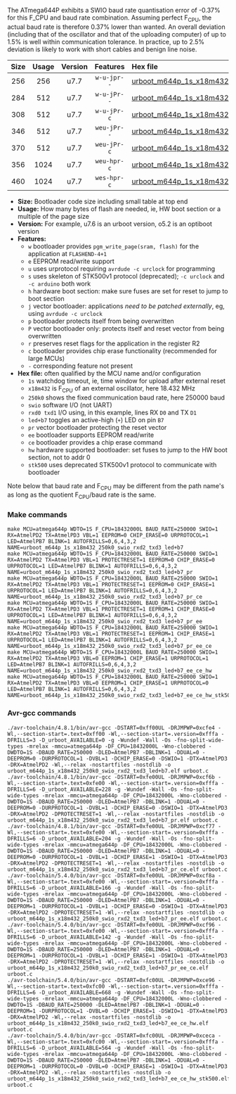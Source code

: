 The ATmega644P exhibits a SWIO baud rate quantisation error of -0.37% for this F_CPU and baud rate combination. Assuming perfect F<sub>CPU</sub>, the actual baud rate is therefore 0.37% lower than wanted. An overall deviation (including that of the oscillator and that of the uploading computer) of up to 1.5% is well within communication tolerance. In practice, up to 2.5% deviation is likely to work with short cables and benign line noise.

|Size|Usage|Version|Features|Hex file|
|:-:|:-:|:-:|:-:|:--|
|256|256|u7.7|`w-u-jpr--`|[urboot_m644p_1s_x18m432_250k0_swio_rxd2_txd3_led+b7.hex](https://raw.githubusercontent.com/stefanrueger/urboot.hex/main/mcus/atmega644p/watchdog_1_s/external_oscillator_x/18m432000_hz/%2B250k0_baud/uart1_rxd2_txd3/led%2Bb7/urboot_m644p_1s_x18m432_250k0_swio_rxd2_txd3_led%2Bb7.hex)|
|284|512|u7.7|`w-u-jPr--`|[urboot_m644p_1s_x18m432_250k0_swio_rxd2_txd3_led+b7_pr.hex](https://raw.githubusercontent.com/stefanrueger/urboot.hex/main/mcus/atmega644p/watchdog_1_s/external_oscillator_x/18m432000_hz/%2B250k0_baud/uart1_rxd2_txd3/led%2Bb7/urboot_m644p_1s_x18m432_250k0_swio_rxd2_txd3_led%2Bb7_pr.hex)|
|308|512|u7.7|`w-u-jPr-c`|[urboot_m644p_1s_x18m432_250k0_swio_rxd2_txd3_led+b7_pr_ce.hex](https://raw.githubusercontent.com/stefanrueger/urboot.hex/main/mcus/atmega644p/watchdog_1_s/external_oscillator_x/18m432000_hz/%2B250k0_baud/uart1_rxd2_txd3/led%2Bb7/urboot_m644p_1s_x18m432_250k0_swio_rxd2_txd3_led%2Bb7_pr_ce.hex)|
|346|512|u7.7|`weu-jPr--`|[urboot_m644p_1s_x18m432_250k0_swio_rxd2_txd3_led+b7_pr_ee.hex](https://raw.githubusercontent.com/stefanrueger/urboot.hex/main/mcus/atmega644p/watchdog_1_s/external_oscillator_x/18m432000_hz/%2B250k0_baud/uart1_rxd2_txd3/led%2Bb7/urboot_m644p_1s_x18m432_250k0_swio_rxd2_txd3_led%2Bb7_pr_ee.hex)|
|370|512|u7.7|`weu-jPr-c`|[urboot_m644p_1s_x18m432_250k0_swio_rxd2_txd3_led+b7_pr_ee_ce.hex](https://raw.githubusercontent.com/stefanrueger/urboot.hex/main/mcus/atmega644p/watchdog_1_s/external_oscillator_x/18m432000_hz/%2B250k0_baud/uart1_rxd2_txd3/led%2Bb7/urboot_m644p_1s_x18m432_250k0_swio_rxd2_txd3_led%2Bb7_pr_ee_ce.hex)|
|356|1024|u7.7|`weu-hpr-c`|[urboot_m644p_1s_x18m432_250k0_swio_rxd2_txd3_led+b7_ee_ce_hw.hex](https://raw.githubusercontent.com/stefanrueger/urboot.hex/main/mcus/atmega644p/watchdog_1_s/external_oscillator_x/18m432000_hz/%2B250k0_baud/uart1_rxd2_txd3/led%2Bb7/urboot_m644p_1s_x18m432_250k0_swio_rxd2_txd3_led%2Bb7_ee_ce_hw.hex)|
|460|1024|u7.7|`wes-hpr-c`|[urboot_m644p_1s_x18m432_250k0_swio_rxd2_txd3_led+b7_ee_ce_hw_stk500.hex](https://raw.githubusercontent.com/stefanrueger/urboot.hex/main/mcus/atmega644p/watchdog_1_s/external_oscillator_x/18m432000_hz/%2B250k0_baud/uart1_rxd2_txd3/led%2Bb7/urboot_m644p_1s_x18m432_250k0_swio_rxd2_txd3_led%2Bb7_ee_ce_hw_stk500.hex)|

- **Size:** Bootloader code size including small table at top end
- **Usage:** How many bytes of flash are needed, ie, HW boot section or a multiple of the page size
- **Version:** For example, u7.6 is an urboot version, o5.2 is an optiboot version
- **Features:**
  + `w` bootloader provides `pgm_write_page(sram, flash)` for the application at `FLASHEND-4+1`
  + `e` EEPROM read/write support
  + `u` uses urprotocol requiring `avrdude -c urclock` for programming
  + `s` uses skeleton of STK500v1 protocol (deprecated); `-c urclock` and `-c arduino` both work
  + `h` hardware boot section: make sure fuses are set for reset to jump to boot section
  + `j` vector bootloader: applications *need to be patched externally*, eg, using `avrdude -c urclock`
  + `p` bootloader protects itself from being overwritten
  + `P` vector bootloader only: protects itself and reset vector from being overwritten
  + `r` preserves reset flags for the application in the register R2
  + `c` bootloader provides chip erase functionality (recommended for large MCUs)
  + `-` corresponding feature not present
- **Hex file:** often qualified by the MCU name and/or configuration
  + `1s` watchdog timeout, ie, time window for upload after external reset
  + `x18m432` is F<sub>CPU</sub> of an external oscillator, here 18.432 MHz
  + `250k0` shows the fixed communication baud rate, here 250000 baud
  + `swio` software I/O (not UART)
  + `rxd0 txd1` I/O using, in this example, lines RX `D0` and TX `D1`
  + `led+b7` toggles an active-high (`+`) LED on pin `B7`
  + `pr` vector bootloader protecting the reset vector
  + `ee` bootloader supports EEPROM read/write
  + `ce` bootloader provides a chip erase command
  + `hw` hardware supported bootloader: set fuses to jump to the HW boot section, not to addr 0
  + `stk500` uses deprecated STK500v1 protocol to communicate with bootloader


Note below that baud rate and F<sub>CPU</sub> may be different from the path name's as long as the quotient F<sub>CPU</sub>/baud rate is the same.

### Make commands
```
make MCU=atmega644p WDTO=1S F_CPU=18432000L BAUD_RATE=250000 SWIO=1 RX=AtmelPD2 TX=AtmelPD3 VBL=1 EEPROM=0 CHIP_ERASE=0 URPROTOCOL=1 LED=AtmelPB7 BLINK=1 AUTOFRILLS=0,6,4,3,2 NAME=urboot_m644p_1s_x18m432_250k0_swio_rxd2_txd3_led+b7
make MCU=atmega644p WDTO=1S F_CPU=18432000L BAUD_RATE=250000 SWIO=1 RX=AtmelPD2 TX=AtmelPD3 VBL=1 PROTECTRESET=1 EEPROM=0 CHIP_ERASE=0 URPROTOCOL=1 LED=AtmelPB7 BLINK=1 AUTOFRILLS=0,6,4,3,2 NAME=urboot_m644p_1s_x18m432_250k0_swio_rxd2_txd3_led+b7_pr
make MCU=atmega644p WDTO=1S F_CPU=18432000L BAUD_RATE=250000 SWIO=1 RX=AtmelPD2 TX=AtmelPD3 VBL=1 PROTECTRESET=1 EEPROM=0 CHIP_ERASE=1 URPROTOCOL=1 LED=AtmelPB7 BLINK=1 AUTOFRILLS=0,6,4,3,2 NAME=urboot_m644p_1s_x18m432_250k0_swio_rxd2_txd3_led+b7_pr_ce
make MCU=atmega644p WDTO=1S F_CPU=18432000L BAUD_RATE=250000 SWIO=1 RX=AtmelPD2 TX=AtmelPD3 VBL=1 PROTECTRESET=1 EEPROM=1 CHIP_ERASE=0 URPROTOCOL=1 LED=AtmelPB7 BLINK=1 AUTOFRILLS=0,6,4,3,2 NAME=urboot_m644p_1s_x18m432_250k0_swio_rxd2_txd3_led+b7_pr_ee
make MCU=atmega644p WDTO=1S F_CPU=18432000L BAUD_RATE=250000 SWIO=1 RX=AtmelPD2 TX=AtmelPD3 VBL=1 PROTECTRESET=1 EEPROM=1 CHIP_ERASE=1 URPROTOCOL=1 LED=AtmelPB7 BLINK=1 AUTOFRILLS=0,6,4,3,2 NAME=urboot_m644p_1s_x18m432_250k0_swio_rxd2_txd3_led+b7_pr_ee_ce
make MCU=atmega644p WDTO=1S F_CPU=18432000L BAUD_RATE=250000 SWIO=1 RX=AtmelPD2 TX=AtmelPD3 VBL=0 EEPROM=1 CHIP_ERASE=1 URPROTOCOL=1 LED=AtmelPB7 BLINK=1 AUTOFRILLS=0,6,4,3,2 NAME=urboot_m644p_1s_x18m432_250k0_swio_rxd2_txd3_led+b7_ee_ce_hw
make MCU=atmega644p WDTO=1S F_CPU=18432000L BAUD_RATE=250000 SWIO=1 RX=AtmelPD2 TX=AtmelPD3 VBL=0 EEPROM=1 CHIP_ERASE=1 URPROTOCOL=0 LED=AtmelPB7 BLINK=1 AUTOFRILLS=0,6,4,3,2 NAME=urboot_m644p_1s_x18m432_250k0_swio_rxd2_txd3_led+b7_ee_ce_hw_stk500
```

### Avr-gcc commands
```
./avr-toolchain/4.8.1/bin/avr-gcc -DSTART=0xff00UL -DRJMPWP=0xcfe4 -Wl,--section-start=.text=0xff00 -Wl,--section-start=.version=0xfffa -DFRILLS=3 -D_urboot_AVAILABLE=0 -g -Wundef -Wall -Os -fno-split-wide-types -mrelax -mmcu=atmega644p -DF_CPU=18432000L -Wno-clobbered -DWDTO=1S -DBAUD_RATE=250000 -DLED=AtmelPB7 -DBLINK=1 -DDUAL=0 -DEEPROM=0 -DURPROTOCOL=1 -DVBL=1 -DCHIP_ERASE=0 -DSWIO=1 -DTX=AtmelPD3 -DRX=AtmelPD2 -Wl,--relax -nostartfiles -nostdlib -o urboot_m644p_1s_x18m432_250k0_swio_rxd2_txd3_led+b7.elf urboot.c
./avr-toolchain/4.8.1/bin/avr-gcc -DSTART=0xfe00UL -DRJMPWP=0xcf6b -Wl,--section-start=.text=0xfe00 -Wl,--section-start=.version=0xfffa -DFRILLS=6 -D_urboot_AVAILABLE=228 -g -Wundef -Wall -Os -fno-split-wide-types -mrelax -mmcu=atmega644p -DF_CPU=18432000L -Wno-clobbered -DWDTO=1S -DBAUD_RATE=250000 -DLED=AtmelPB7 -DBLINK=1 -DDUAL=0 -DEEPROM=0 -DURPROTOCOL=1 -DVBL=1 -DCHIP_ERASE=0 -DSWIO=1 -DTX=AtmelPD3 -DRX=AtmelPD2 -DPROTECTRESET=1 -Wl,--relax -nostartfiles -nostdlib -o urboot_m644p_1s_x18m432_250k0_swio_rxd2_txd3_led+b7_pr.elf urboot.c
./avr-toolchain/4.8.1/bin/avr-gcc -DSTART=0xfe00UL -DRJMPWP=0xcf77 -Wl,--section-start=.text=0xfe00 -Wl,--section-start=.version=0xfffa -DFRILLS=6 -D_urboot_AVAILABLE=204 -g -Wundef -Wall -Os -fno-split-wide-types -mrelax -mmcu=atmega644p -DF_CPU=18432000L -Wno-clobbered -DWDTO=1S -DBAUD_RATE=250000 -DLED=AtmelPB7 -DBLINK=1 -DDUAL=0 -DEEPROM=0 -DURPROTOCOL=1 -DVBL=1 -DCHIP_ERASE=1 -DSWIO=1 -DTX=AtmelPD3 -DRX=AtmelPD2 -DPROTECTRESET=1 -Wl,--relax -nostartfiles -nostdlib -o urboot_m644p_1s_x18m432_250k0_swio_rxd2_txd3_led+b7_pr_ce.elf urboot.c
./avr-toolchain/5.4.0/bin/avr-gcc -DSTART=0xfe00UL -DRJMPWP=0xcf8a -Wl,--section-start=.text=0xfe00 -Wl,--section-start=.version=0xfffa -DFRILLS=6 -D_urboot_AVAILABLE=166 -g -Wundef -Wall -Os -fno-split-wide-types -mrelax -mmcu=atmega644p -DF_CPU=18432000L -Wno-clobbered -DWDTO=1S -DBAUD_RATE=250000 -DLED=AtmelPB7 -DBLINK=1 -DDUAL=0 -DEEPROM=1 -DURPROTOCOL=1 -DVBL=1 -DCHIP_ERASE=0 -DSWIO=1 -DTX=AtmelPD3 -DRX=AtmelPD2 -DPROTECTRESET=1 -Wl,--relax -nostartfiles -nostdlib -o urboot_m644p_1s_x18m432_250k0_swio_rxd2_txd3_led+b7_pr_ee.elf urboot.c
./avr-toolchain/5.4.0/bin/avr-gcc -DSTART=0xfe00UL -DRJMPWP=0xcf96 -Wl,--section-start=.text=0xfe00 -Wl,--section-start=.version=0xfffa -DFRILLS=6 -D_urboot_AVAILABLE=142 -g -Wundef -Wall -Os -fno-split-wide-types -mrelax -mmcu=atmega644p -DF_CPU=18432000L -Wno-clobbered -DWDTO=1S -DBAUD_RATE=250000 -DLED=AtmelPB7 -DBLINK=1 -DDUAL=0 -DEEPROM=1 -DURPROTOCOL=1 -DVBL=1 -DCHIP_ERASE=1 -DSWIO=1 -DTX=AtmelPD3 -DRX=AtmelPD2 -DPROTECTRESET=1 -Wl,--relax -nostartfiles -nostdlib -o urboot_m644p_1s_x18m432_250k0_swio_rxd2_txd3_led+b7_pr_ee_ce.elf urboot.c
./avr-toolchain/5.4.0/bin/avr-gcc -DSTART=0xfc00UL -DRJMPWP=0xce96 -Wl,--section-start=.text=0xfc00 -Wl,--section-start=.version=0xfffa -DFRILLS=6 -D_urboot_AVAILABLE=668 -g -Wundef -Wall -Os -fno-split-wide-types -mrelax -mmcu=atmega644p -DF_CPU=18432000L -Wno-clobbered -DWDTO=1S -DBAUD_RATE=250000 -DLED=AtmelPB7 -DBLINK=1 -DDUAL=0 -DEEPROM=1 -DURPROTOCOL=1 -DVBL=0 -DCHIP_ERASE=1 -DSWIO=1 -DTX=AtmelPD3 -DRX=AtmelPD2 -Wl,--relax -nostartfiles -nostdlib -o urboot_m644p_1s_x18m432_250k0_swio_rxd2_txd3_led+b7_ee_ce_hw.elf urboot.c
./avr-toolchain/5.4.0/bin/avr-gcc -DSTART=0xfc00UL -DRJMPWP=0xceca -Wl,--section-start=.text=0xfc00 -Wl,--section-start=.version=0xfffa -DFRILLS=6 -D_urboot_AVAILABLE=564 -g -Wundef -Wall -Os -fno-split-wide-types -mrelax -mmcu=atmega644p -DF_CPU=18432000L -Wno-clobbered -DWDTO=1S -DBAUD_RATE=250000 -DLED=AtmelPB7 -DBLINK=1 -DDUAL=0 -DEEPROM=1 -DURPROTOCOL=0 -DVBL=0 -DCHIP_ERASE=1 -DSWIO=1 -DTX=AtmelPD3 -DRX=AtmelPD2 -Wl,--relax -nostartfiles -nostdlib -o urboot_m644p_1s_x18m432_250k0_swio_rxd2_txd3_led+b7_ee_ce_hw_stk500.elf urboot.c
```

